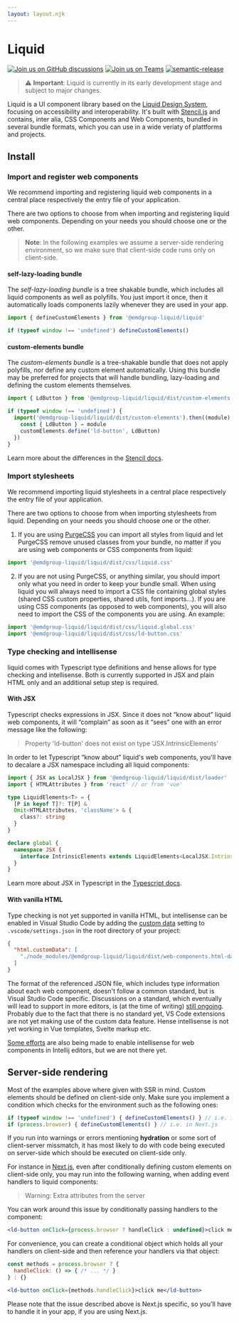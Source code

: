 ```yaml
---
layout: layout.njk
---
```


[//]: # "autogenerated"

# Liquid

[![Join us on GitHub discussions](https://img.shields.io/badge/Join%20us-on%20GitHub%20discussions-blue?style=flat&color=0F69AF)](https://github.com/emdgroup-liquid/liquid/discussions)
[![Join us on Teams](https://img.shields.io/badge/Join%20us-on%20Teams-blue?style=flat&color=503291)](https://teams.microsoft.com/l/channel/19%3ab5381a933c6c413ea0ae41c3b424acd8%40thread.skype/Liquid%2520Design%2520System?groupId=babb6c18-c13f-43ef-baf2-ce1617f228cd&tenantId=db76fb59-a377-4120-bc54-59dead7d39c9)
[![semantic-release](https://img.shields.io/badge/%20%20%F0%9F%93%A6%F0%9F%9A%80-semantic--release-e10079.svg?style=flat&color=B93679)](https://github.com/semantic-release/semantic-release)

> ⚠️  **Important**: Liquid is currently in its early development stage and subject to major changes.

Liquid is a UI component library based on the [Liquid Design System](https://lds.merck.design/), focusing on accessibility and interoperability. It's built with [Stencil.js](https://stenciljs.com) and contains, inter alia, CSS Components and Web Components, bundled in several bundle formats, which you can use in a wide veriaty of plattforms and projects.

## Install

### Import and register web components

We recommend importing and registering liquid web components in a central place respectively the entry file of your application.

There are two options to choose from when importing and registering liquid web components. Depending on your needs you should choose one or the other.

> **Note**: In the following examples we assume a server-side rendering environment, so we make sure that client-side code runs only on client-side. 
#### self-lazy-loading bundle

The _self-lazy-loading bundle_ is a tree shakable bundle, which includes all liquid components as well as polyfills. You just import it once, then it automatically loads components lazily whenever they are used in your app.

```js
import { defineCustomElements } from '@emdgroup-liquid/liquid'

if (typeof window !== 'undefined') defineCustomElements()
```

#### custom-elements bundle

The _custom-elements bundle_ is a tree-shakable bundle that does not apply polyfills, nor define any custom element automatically. Using this bundle may be preferred for projects that will handle bundling, lazy-loading and defining the custom elements themselves.

```js
import { LdButton } from '@emdgroup-liquid/liquid/dist/custom-elements'

if (typeof window !== 'undefined') {
  import('@emdgroup-liquid/liquid/dist/custom-elements').then((module) => {
    const { LdButton } = module
    customElements.define('ld-button', LdButton)
  })
}
```

Learn more about the differences in the [Stencil docs](https://stenciljs.com/docs/distribution#how-is-this-different-than-dist-custom-elements-bundle-output-target).

### Import stylesheets

We recommend importing liquid stylesheets in a central place respectively the entry file of your application.

There are two options to choose from when importing stylesheets from liquid. Depending on your needs you should choose one or the other.

1. If you are using [PurgeCSS](https://purgecss.com/) you can import all styles from liquid and let PurgeCSS remove unused classes from your bundle, no matter if you are using web components or CSS components from liquid:

```js
import '@emdgroup-liquid/liquid/dist/css/liquid.css'
```

2. If you are not using PurgeCSS, or anything similar, you should import only what you need in order to keep your bundle small. 
When using liquid you will always need to import a CSS file containing global styles (shared CSS custom properties, shared utils, font imports...). If you are using CSS components (as opposed to web components), you will also need to import the CSS of the components you are using. An example:

```js
import '@emdgroup-liquid/liquid/dist/css/liquid.global.css'
import '@emdgroup-liquid/liquid/dist/css/ld-button.css'
```

### Type checking and intellisense

liquid comes with Typescript type definitions and hense allows for type checking and intellisense. Both is currently supported in JSX and plain HTML only and an additional setup step is required.

#### With JSX

Typescript checks expressions in JSX. Since it does not “know about” liquid web components, it will “complain” as soon as it “sees” one with an error message like the following:

> Property 'ld-button' does not exist on type 'JSX.IntrinsicElements'

In order to let Typescript “know about” liquid's web components, you'll have to decalare a JSX namespace including all liquid components:

```ts
import { JSX as LocalJSX } from '@emdgroup-liquid/liquid/dist/loader'
import { HTMLAttributes } from 'react' // or from 'vue'

type LiquidElements<T> = {
  [P in keyof T]?: T[P] &
  Omit<HTMLAttributes, 'className'> & {
    class?: string
  }
}

declare global {
  namespace JSX {
    interface IntrinsicElements extends LiquidElements<LocalJSX.IntrinsicElements> {}
  }
}
```

Learn more about JSX in Typescript in the [Typescript docs](https://www.typescriptlang.org/docs/handbook/jsx.html#type-checking).

#### With vanilla HTML

Type checking is not yet supported in vanilla HTML, but intellisense can be enabled in Visual Studio Code by adding the [custom data](https://code.visualstudio.com/api/extension-guides/custom-data-extension) setting to `.vscode/settings.json` in the root directory of your project:

```json
{
  "html.customData": [
    "./node_modules/@emdgroup-liquid/liquid/dist/web-components.html-data.json"
  ]
}
```

The format of the referenced JSON file, which includes type information about each web component, doesn't follow a common standard, but is Visual Studio Code specific. Discussions on a standard, which eventually will lead to support in more editors, is (at the time of writing) [still ongoing](https://github.com/WICG/webcomponents/issues/776). Probably due to the fact that there is no standard yet, VS Code extensions are not yet making use of the custom data feature. Hense intellisense is not yet working in Vue templates, Svelte markup etc.

[Some efforts](https://youtrack.jetbrains.com/issue/WEB-39620) are also being made to enable intellisense for web components in Intellij editors, but we are not there yet.

## Server-side rendering

Most of the examples above where given with SSR in mind. Custom elements should be defined on client-side only. Make sure you implement a condition which checks for the environment such as the following ones:

```js
if (typeof window !== 'undefined') { defineCustomElements() } // i.e. in Gatsby or
if (process.browser) { defineCustomElements() } // i.e. in Next.js
```

If you run into warnings or errors mentioning **hydration** or some sort of client-server missmatch, it has most likely to do with code being executed on server-side which should be executed on client-side only.

For instance in [Next.js](https://nextjs.org/), even after conditionally defining custom elements on client-side only, you may run into the following warning, when adding event handlers to liquid components:

> Warning: Extra attributes from the server

You can work around this issue by conditionally passing handlers to the component: 
```jsx
<ld-button onClick={process.browser ? handleClick : undefined}>click me</ld-button>
```

For convenience, you can create a conditional object which holds all your handlers on client-side and then reference your handlers via that object:

```js
const methods = process.browser ? {
  handleClick: () => { /* ... */ }
} : {}
```

```jsx
<ld-button onClick={methods.handleClick}>click me</ld-button>
```

Please note that the issue described above is Next.js specific, so you'll have to handle it in your app, if you are using Next.js.